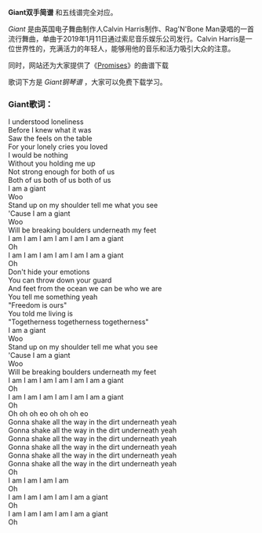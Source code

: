

**Giant双手简谱** 和五线谱完全对应。

_Giant_ 是由英国电子舞曲制作人Calvin Harris制作、Rag'N'Bone
Man录唱的一首流行舞曲，单曲于2019年1月11日通过索尼音乐娱乐公司发行。Calvin
Harris是一位世界性的，充满活力的年轻人，能够用他的音乐和活力吸引大众的注意。

同时，网站还为大家提供了《[Promises](Music-9490-Promises-Calvin-Harris和Sam-Smith.html
"Promises")》的曲谱下载

歌词下方是 _Giant钢琴谱_ ，大家可以免费下载学习。

### Giant歌词：

I understood loneliness  
Before I knew what it was  
Saw the feels on the table  
For your lonely cries you loved  
I would be nothing  
Without you holding me up  
Not strong enough for both of us  
Both of us both of us both of us  
I am a giant  
Woo  
Stand up on my shoulder tell me what you see  
'Cause I am a giant  
Woo  
Will be breaking boulders underneath my feet  
I am I am I am I am I am I am a giant  
Oh  
I am I am I am I am I am I am a giant  
Oh  
Don't hide your emotions  
You can throw down your guard  
And feet from the ocean we can be who we are  
You tell me something yeah  
"Freedom is ours"  
You told me living is  
"Togetherness togetherness togetherness"  
I am a giant  
Woo  
Stand up on my shoulder tell me what you see  
'Cause I am a giant  
Woo  
Will be breaking boulders underneath my feet  
I am I am I am I am I am I am a giant  
Oh  
I am I am I am I am I am I am a giant  
Oh  
Oh oh oh eo oh oh oh eo  
Gonna shake all the way in the dirt underneath yeah  
Gonna shake all the way in the dirt underneath yeah  
Gonna shake all the way in the dirt underneath yeah  
Gonna shake all the way in the dirt underneath yeah  
Gonna shake all the way in the dirt underneath yeah  
Gonna shake all the way in the dirt underneath yeah  
Oh  
I am I am I am I am  
Oh  
I am I am I am I am I am a giant  
Oh  
I am I am I am I am I am a giant  
Oh

